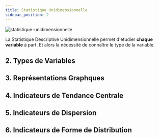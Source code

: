 ```yaml
---
title: Statistique Unidimensionnelle
sidebar_position: 2
---
```


<div style={{ display: 'flex', flexDirection: 'column', alignItems: 'center', justifyContent: 'center'}}>
    <img src="https://user-images.githubusercontent.com/72823374/174741494-dcc9f1c3-d055-43b7-a300-d712d4e8c854.png" alt="statistique-unidimensionnelle" />
</div>

La Statistique Descriptive Unidimensionnelle permet d'étudier **chaque variable** à part. Et alors la nécessité de connaître le type de la variable.

## 2. Types de Variables

## 3. Représentations Graphques

## 4. Indicateurs de Tendance Centrale

## 5. Indicateurs de Dispersion

## 6. Indicateurs de Forme de Distribution
